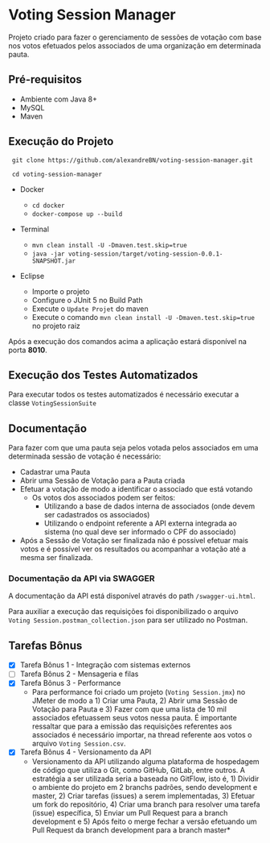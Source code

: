 # Voting Session Manager

Projeto criado para fazer o gerenciamento de sessões de votação com base nos votos efetuados pelos associados de uma organização em determinada pauta.

## Pré-requisitos
* Ambiente com Java 8+
* MySQL
* Maven

## Execução do Projeto
  ``` git clone https://github.com/alexandreBN/voting-session-manager.git```

  ``` cd voting-session-manager```

  - Docker
    - ```cd docker```
    - ```docker-compose up --build```
  
  - Terminal
    - ```mvn clean install -U -Dmaven.test.skip=true```
    - ```java -jar voting-session/target/voting-session-0.0.1-SNAPSHOT.jar```

  - Eclipse
    - Importe o projeto
    - Configure o JUnit 5 no Build Path
    - Execute o ```Update Projet``` do maven
    - Execute o comando ```mvn clean install -U -Dmaven.test.skip=true``` no projeto raiz

Após a execução dos comandos acima a aplicação estará disponível na porta **8010**.

## Execução dos Testes Automatizados
Para executar todos os testes automatizados é necessário executar a classe ```VotingSessionSuite```

## Documentação

Para fazer com que uma pauta seja pelos votada pelos associados em uma determinada sessão de votação é necessário:
- Cadastrar uma Pauta
- Abrir uma Sessão de Votação para a Pauta criada
- Efetuar a votação de modo a identificar o associado que está votando
  - Os votos dos associados podem ser feitos:
    - Utilizando a base de dados interna de associados (onde devem ser cadastrados os associados)
    - Utilizando o endpoint referente a API externa integrada ao sistema (no qual deve ser informado o CPF do associado)
- Após a Sessão de Votação ser finalizada não é possível efetuar mais votos e é possível ver os resultados ou acompanhar a votação até a mesma ser finalizada.

### Documentação da API via SWAGGER

A documentação da API está disponível através do path ```/swagger-ui.html```.

Para auxiliar a execução das requisições foi disponibilizado o arquivo `Voting Session.postman_collection.json` para ser utilizado no Postman.

## Tarefas Bônus

- [x] Tarefa Bônus 1 - Integração com sistemas externos
- [ ] Tarefa Bônus 2 - Mensageria e filas
- [x] Tarefa Bônus 3 - Performance
  - Para performance foi criado um projeto (```Voting Session.jmx```) no JMeter de modo a 1) Criar uma Pauta, 2) Abrir uma Sessão de Votação para Pauta e 3) Fazer com que uma lista de 10 mil associados efetuassem seus votos nessa pauta. É importante ressaltar que para a emissão das requisições referentes aos associados é necessário importar, na thread referente aos votos o arquivo ```Voting Session.csv```.
- [x] Tarefa Bônus 4 - Versionamento da API 
  - Versionamento da API utilizando alguma plataforma de hospedagem de código que utiliza o Git, como GitHub, GitLab, entre outros. 
    A estratégia a ser utilizada seria a baseada no GitFlow, isto é, 1) Dividir o ambiente do projeto em 2 branchs padrões, sendo development e master, 2) Criar tarefas (issues) a serem implementadas, 3) Efetuar um fork do repositório, 4) Criar uma branch para resolver uma tarefa (issue) específica, 5) Enviar um Pull Request para a branch development e 5) Após feito o merge fechar a versão efetuando um Pull Request da branch development para a branch master*
